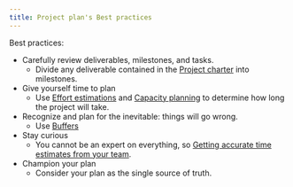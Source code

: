 ```yaml
---
title: Project plan's Best practices
---
```

Best practices:
- Carefully review deliverables, milestones, and tasks.
	- Divide any deliverable contained in the [Project charter](danielesalvatore/project-management/project-initiation/project-charter.md) into milestones.
- Give yourself time to plan
	- Use [Effort estimations](danielesalvatore/project-management/project-planning/estimations/effort-estimations.md) and [Capacity planning](danielesalvatore/project-management/project-planning/estimations/capacity-planning.md) to determine how long the project will take.
- Recognize and plan for the inevitable: things will go wrong.
	- Use [Buffers](danielesalvatore/project-management/project-planning/estimations/buffers.md)
- Stay curious
	- You cannot be an expert on everything, so [Getting accurate time estimates from your team](danielesalvatore/project-management/project-planning/estimations/getting-accurate-time-estimates-from-your-team.md).
- Champion your plan
	- Consider your plan as the single source of truth.